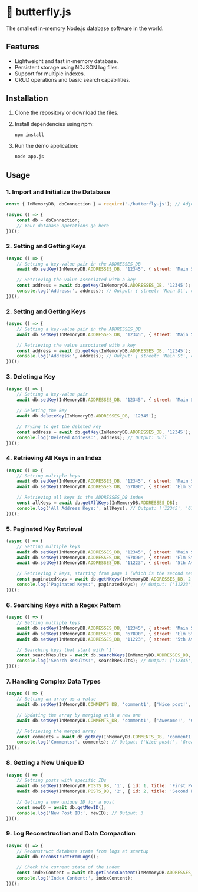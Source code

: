 # 🦋 butterfly.js

The smallest in-memory Node.js database software in the world.

## Features

- Lightweight and fast in-memory database.
- Persistent storage using NDJSON log files.
- Support for multiple indexes.
- CRUD operations and basic search capabilities.

## Installation

1. Clone the repository or download the files.
2. Install dependencies using npm:

    ```bash
    npm install
    ```

3. Run the demo application:

    ```bash
    node app.js
    ```

## Usage

### 1. Import and Initialize the Database

```js
const { InMemoryDB, dbConnection } = require('./butterfly.js'); // Adjust path if necessary

(async () => {
    const db = dbConnection;
    // Your database operations go here
})();
```

### 2. Setting and Getting Keys
```js
(async () => {
    // Setting a key-value pair in the ADDRESSES_DB
    await db.setKey(InMemoryDB.ADDRESSES_DB, '12345', { street: 'Main St', city: 'Metropolis' });

    // Retrieving the value associated with a key
    const address = await db.getKey(InMemoryDB.ADDRESSES_DB, '12345');
    console.log('Address:', address); // Output: { street: 'Main St', city: 'Metropolis' }
})();
```

### 2. Setting and Getting Keys
```js
(async () => {
    // Setting a key-value pair in the ADDRESSES_DB
    await db.setKey(InMemoryDB.ADDRESSES_DB, '12345', { street: 'Main St', city: 'Metropolis' });

    // Retrieving the value associated with a key
    const address = await db.getKey(InMemoryDB.ADDRESSES_DB, '12345');
    console.log('Address:', address); // Output: { street: 'Main St', city: 'Metropolis' }
})();
```

### 3. Deleting a Key
```js
(async () => {
    // Setting a key-value pair
    await db.setKey(InMemoryDB.ADDRESSES_DB, '12345', { street: 'Main St', city: 'Metropolis' });

    // Deleting the key
    await db.deleteKey(InMemoryDB.ADDRESSES_DB, '12345');

    // Trying to get the deleted key
    const address = await db.getKey(InMemoryDB.ADDRESSES_DB, '12345');
    console.log('Deleted Address:', address); // Output: null
})();
```

### 4. Retrieving All Keys in an Index
```js
(async () => {
    // Setting multiple keys
    await db.setKey(InMemoryDB.ADDRESSES_DB, '12345', { street: 'Main St', city: 'Metropolis' });
    await db.setKey(InMemoryDB.ADDRESSES_DB, '67890', { street: 'Elm St', city: 'Gotham' });

    // Retrieving all keys in the ADDRESSES_DB index
    const allKeys = await db.getAllKeys(InMemoryDB.ADDRESSES_DB);
    console.log('All Address Keys:', allKeys); // Output: ['12345', '67890']
})();
```

### 5. Paginated Key Retrieval
```js
(async () => {
    // Setting multiple keys
    await db.setKey(InMemoryDB.ADDRESSES_DB, '12345', { street: 'Main St', city: 'Metropolis' });
    await db.setKey(InMemoryDB.ADDRESSES_DB, '67890', { street: 'Elm St', city: 'Gotham' });
    await db.setKey(InMemoryDB.ADDRESSES_DB, '11223', { street: '5th Ave', city: 'Star City' });

    // Retrieving 2 keys, starting from page 1 (which is the second set of results)
    const paginatedKeys = await db.getNKeys(InMemoryDB.ADDRESSES_DB, 2, 1);
    console.log('Paginated Keys:', paginatedKeys); // Output: ['11223']
})();
```

### 6. Searching Keys with a Regex Pattern
```js
(async () => {
    // Setting multiple keys
    await db.setKey(InMemoryDB.ADDRESSES_DB, '12345', { street: 'Main St', city: 'Metropolis' });
    await db.setKey(InMemoryDB.ADDRESSES_DB, '67890', { street: 'Elm St', city: 'Gotham' });
    await db.setKey(InMemoryDB.ADDRESSES_DB, '11223', { street: '5th Ave', city: 'Star City' });

    // Searching keys that start with '1'
    const searchResults = await db.searchKeys(InMemoryDB.ADDRESSES_DB, '^1');
    console.log('Search Results:', searchResults); // Output: ['12345', '11223']
})();
```

### 7. Handling Complex Data Types
```js
(async () => {
    // Setting an array as a value
    await db.setKey(InMemoryDB.COMMENTS_DB, 'comment1', ['Nice post!', 'Great work!']);

    // Updating the array by merging with a new one
    await db.setKey(InMemoryDB.COMMENTS_DB, 'comment1', ['Awesome!', 'Good read.']);

    // Retrieving the merged array
    const comments = await db.getKey(InMemoryDB.COMMENTS_DB, 'comment1');
    console.log('Comments:', comments); // Output: ['Nice post!', 'Great work!', 'Awesome!', 'Good read.']
})();
```

### 8. Getting a New Unique ID
```js
(async () => {
    // Setting posts with specific IDs
    await db.setKey(InMemoryDB.POSTS_DB, '1', { id: 1, title: 'First Post' });
    await db.setKey(InMemoryDB.POSTS_DB, '2', { id: 2, title: 'Second Post' });

    // Getting a new unique ID for a post
    const newID = await db.getNewID();
    console.log('New Post ID:', newID); // Output: 3
})();
```

### 9. Log Reconstruction and Data Compaction
```js
(async () => {
    // Reconstruct database state from logs at startup
    await db.reconstructFromLogs();

    // Check the current state of the index
    const indexContent = await db.getIndexContent(InMemoryDB.ADDRESSES_DB);
    console.log('Index Content:', indexContent);
})();
```
